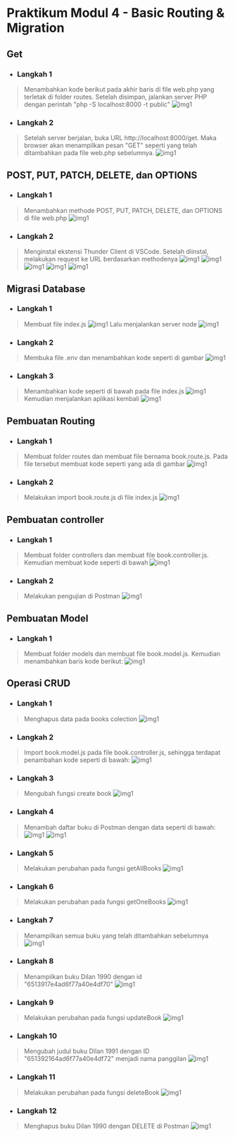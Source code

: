 # Praktikum Modul 4 - Basic Routing & Migration

## Get
* ### Langkah 1
> Menambahkan kode berikut pada akhir baris di file web.php yang terletak di folder routes. Setelah disimpan, jalankan server PHP dengan perintah "php -S localhost:8000 -t public"
![img1](../screenshot/4-1a.png)
* ### Langkah 2
> Setelah server berjalan, buka URL http://localhost:8000/get. Maka browser akan menampilkan pesan "GET" seperti yang telah ditambahkan pada file web.php sebelumnya.
![img1](../screenshot/4-1a2.png)

## POST, PUT, PATCH, DELETE, dan OPTIONS
* ### Langkah 1
> Menambahkan methode POST, PUT, PATCH, DELETE, dan OPTIONS di file web.php
![img1](../screenshot/4-1b.png)
* ### Langkah 2
> Menginstal ekstensi Thunder Client di VSCode. Setelah diinstal, melakukan request ke URL berdasarkan methodenya
![img1](../screenshot/4-1bput.png)
![img1](../screenshot/4-1bpost.png)
![img1](../screenshot/4-1bpatch.png)
![img1](../screenshot/4-1bdel.png)
![img1](../screenshot/4-1bopt.png)

## Migrasi Database
* ### Langkah 1
> Membuat file index.js
![img1](../screenshot/3-1c.png)
> Lalu menjalankan server node
![img1](../screenshot/3-1c2.png)
* ### Langkah 2
> Membuka file .env dan menambahkan kode seperti di gambar
![img1](../screenshot/3-2c.png)
* ### Langkah 3
> Menambahkan kode seperti di bawah pada file index.js
![img1](../screenshot/3-4c.png)
> Kemudian menjalankan aplikasi kembali
![img1](../screenshot/3-4c2.png)

## Pembuatan Routing
* ### Langkah 1
> Membuat folder routes dan membuat file bernama book.route.js. Pada file tersebut membuat kode seperti yang ada di gambar
![img1](../screenshot/3-4d.png)
* ### Langkah 2
> Melakukan import book.route.js di file index.js
![img1](../screenshot/3-5d.png)

## Pembuatan controller
* ### Langkah 1
> Membuat folder controllers dan membuat file book.controller.js. Kemudian membuat kode seperti di bawah
![img1](../screenshot/3-6e.png)
* ### Langkah 2
> Melakukan pengujian di Postman
![img1](../screenshot/3-7e.png)


## Pembuatan Model
* ### Langkah 1
> Membuat folder models dan membuat file book.model.js. Kemudian menambahkan baris kode berikut:
![img1](../screenshot/3.-3f.png)


## Operasi CRUD
* ### Langkah 1
> Menghapus data pada books colection
![img1](../screenshot/3-1g.png)
* ### Langkah 2
> Import book.model.js pada file book.controller.js, sehingga terdapat penambahan kode seperti di bawah:
![img1](../screenshot/3-2g.png)
* ### Langkah 3
> Mengubah fungsi create book
![img1](../screenshot/3-3g.png)
* ### Langkah 4
> Menambah daftar buku di Postman dengan data seperti di bawah:
![img1](../screenshot/3-4g.png)
![img1](../screenshot/3-4g2.png)
* ### Langkah 5
> Melakukan perubahan pada fungsi getAllBooks
![img1](../screenshot/3-5g.png)
* ### Langkah 6
> Melakukan perubahan pada fungsi getOneBooks
![img1](../screenshot/3-6g.png)
* ### Langkah 7
> Menampilkan semua buku yang telah ditambahkan sebelumnya
![img1](../screenshot/3-7g.png)
* ### Langkah 8
> Menampilkan buku Dilan 1990 dengan id "6513917e4ad6f77a40e4df70"
![img1](../screenshot/3-8g.png)
* ### Langkah 9
> Melakukan perubahan pada fungsi updateBook
![img1](../screenshot/3-9g.png)
* ### Langkah 10
> Mengubah judul buku DIlan 1991 dengan ID "651392164ad6f77a40e4df72" menjadi nama panggilan
![img1](../screenshot/3-10g.png)
* ### Langkah 11
> Melakukan perubahan pada fungsi deleteBook
![img1](../screenshot/3-11g.png)
* ### Langkah 12
> Menghapus buku Dilan 1990 dengan DELETE di Postman
![img1](../screenshot/3-12g.png)
